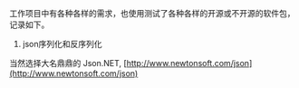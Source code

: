 工作项目中有各种各样的需求，也使用测试了各种各样的开源或不开源的软件包，记录如下。

1.  json序列化和反序列化

当然选择大名鼎鼎的 Json.NET, [http://www.newtonsoft.com/json](http://www.newtonsoft.com/json)